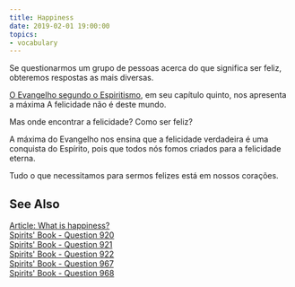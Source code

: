 ```yaml
---
title: Happiness
date: 2019-02-01 19:00:00
topics:
- vocabulary
---
```


Se questionarmos um grupo de pessoas acerca do que significa ser feliz,
obteremos respostas as mais diversas.

[O Evangelho segundo o Espiritismo](/books/gospel-according-spiritism), em seu
capítulo quinto, nos apresenta a máxima A felicidade não é deste mundo.

Mas onde encontrar a felicidade? Como ser feliz?

A máxima do Evangelho nos ensina que a felicidade verdadeira é uma conquista do
Espírito, pois que todos nós fomos criados para a felicidade eterna.

Tudo o que necessitamos para sermos felizes está em nossos corações.


## See Also
[Article: What is happiness?](/articles/what-is-happiness)  
[Spirits' Book - Question 920](/books/spirits-book/920)  
[Spirits' Book - Question 921](/books/spirits-book/921)  
[Spirits' Book - Question 922](/books/spirits-book/922)  
[Spirits' Book - Question 967](/books/spirits-book/967)  
[Spirits' Book - Question 968](/books/spirits-book/968)  
